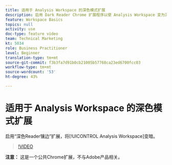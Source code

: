 ```yaml
---
title: 适用于 Analysis Workspace 的深色模式扩展
description: 启用 Dark Reader Chrome 扩展程序以使 Analysis Workspace 变为深色。
feature: Workspace Basics
topics: null
activity: use
doc-type: feature video
team: Technical Marketing
kt: 5034
role: Business Practitioner
level: Beginner
translation-type: tm+mt
source-git-commit: f3b3fa7d91b0cb21005b57768ca23ed6700fcc03
workflow-type: tm+mt
source-wordcount: '53'
ht-degree: 43%

---
```



# 适用于 Analysis Workspace 的深色模式扩展

启用“深色Reader镶边”扩展，将[!UICONTROL Analysis Workspace]变暗。

>[!VIDEO](https://video.tv.adobe.com/v/33774/?quality=12)

**注意：** 这是一个公共Chrome扩展，不与Adobe产品相关。
